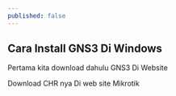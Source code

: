 ```yaml
---
published: false
---
```

## Cara Install GNS3 Di Windows

Pertama kita download dahulu GNS3 Di Website 

Download CHR nya Di web site Mikrotik
